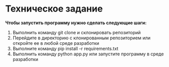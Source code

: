 # Техническое задание #
**Чтобы запустить программу нужно сделать следующие шаги:**
1. Выполнить команду git clone и склонировать репозиторий
2. Перейдите в директорию с клонированным репозиторием или откройте ее в любой среде разработки
3. Выполните команду pip install -r requirements.txt
4. Выполнить команду python app.py или запустите программу в среде разработки
